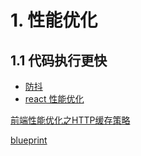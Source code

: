 # 1. 性能优化
## 1.1 代码执行更快
* [防抖](https://github.com/olifer655/gogogo/issues/2)
* [react 性能优化](https://github.com/olifer655/gogogo/issues/1)

[前端性能优化之HTTP缓存策略](https://juejin.im/post/5c5d1527e51d457fa72ca2c2)


[blueprint](http://naotu.baidu.com/file/8d51c3bbb11334875987732bbd168716)
